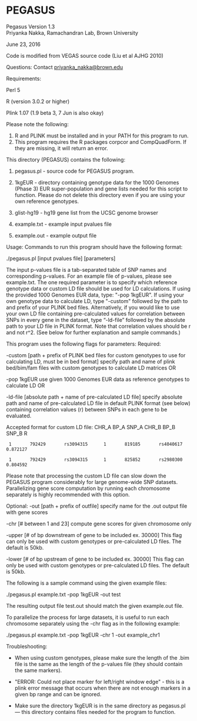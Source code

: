 # PEGASUS

Pegasus Version 1.3  
Priyanka Nakka, Ramachandran Lab, Brown University 

June 23, 2016

Code is modified from VEGAS source code (Liu et al AJHG 2010) 

Questions: Contact priyanka_nakka@brown.edu 

Requirements:

Perl 5

R (version 3.0.2 or higher)

Plink 1.07 (1.9 beta 3, 7 Jun is also okay) 

Please note the following:
1. R and PLINK must be installed and in your PATH for this program to run. 
2. This program requires the R packages corpcor and CompQuadForm.  If they are missing, it will return an error.

This directory (PEGASUS) contains the following: 

1. pegasus.pl - source code for PEGASUS program. 

2. 1kgEUR - directory containing genotype data for the 1000 Genomes (Phase 3) EUR super-population and gene lists needed for this script to function.  Please do not delete this directory even if you are using your own reference genotypes.
3. glist-hg19 - hg19 gene list from the UCSC genome browser

4. example.txt - example input pvalues file

5. example.out - example output file

Usage: 
Commands to run this program should have the following format: 

./pegasus.pl [input pvalues file] [parameters]

The input p-values file is a tab-separated table of SNP names and corresponding p-values. For an example file of p-values, please see example.txt.  The one required parameter is to specify which reference genotype data or custom LD file should be used for LD calculations.  If using the provided 1000 Genomes EUR data, type: "-pop 1kgEUR". If using your own genotype data to calculate LD, type "-custom" followed by the path to and prefix of your PLINK bed files. Alternatively, if you would like to use your own LD file containing pre-calculated values for correlation between SNPs in every gene in the dataset, type “-ld-file” followed by the absolute path to your LD file in PLINK format. Note that correlation values should be r and not r^2. (See below for further explanation and sample commands.) 
  
This program uses the following flags for parameters:
Required:

-custom [path + prefix of PLINK bed files for custom genotypes to use for calculating LD, must be in bed format]     specify path and name of plink bed/bim/fam files with custom genotypes to calculate LD matrices
OR

-pop 1kgEUR	use given 1000 Genomes EUR data as reference genotypes to calculate LD
OR 

-ld-file [absolute path + name of pre-calculated LD file]	specify absolute path and name of pre-calculated LD file in default PLINK format (see below) containing correlation values (r) between SNPs in each gene to be evaluated.

Accepted format for custom LD file: 
CHR_A         BP_A           SNP_A  CHR_B         BP_B           SNP_B            R 

     1       792429       rs3094315      1       819185       rs4040617     0.872127 

     1       792429       rs3094315      1       825852       rs2980300     0.804592 

Please note that processing the custom LD file can slow down the PEGASUS program considerably for large genome-wide SNP datasets.  Parallelizing gene score computation by running each chromosome separately is highly recommended with this option. 

Optional:
-out [path + prefix of outfile]	specify name for the .out output file with gene scores

-chr [# between 1 and 23]  compute gene scores for given chromosome only

-upper [# of bp downstream of gene to be included ex. 30000]	    This flag can only be used with custom genotypes or pre-calculated LD files.  The default is 50kb. 

-lower [# of bp upstream of gene to be included ex. 30000]	    This flag can only be used with custom genotypes or pre-calculated LD files.  The default is 50kb. 

The following is a sample command using the given example files: 

./pegasus.pl example.txt -pop 1kgEUR -out test

The resulting output file test.out should match the given example.out file.

To parallelize the process for large datasets, it is useful to run each chromosome separately using the -chr flag as in the following example:

./pegasus.pl example.txt -pop 1kgEUR -chr 1 -out example_chr1

Troubleshooting:
- When using custom genotypes, please make sure the length of the .bim file is the same as the length of the p-values file (they should contain the same markers).

- "ERROR: Could not place marker for left/right window edge" - this is a plink error message that occurs when there are not enough markers in a given bp range and can be ignored.

- Make sure the directory 1kgEUR is in the same directory as pegasus.pl — this directory contains files needed for the program to function. 